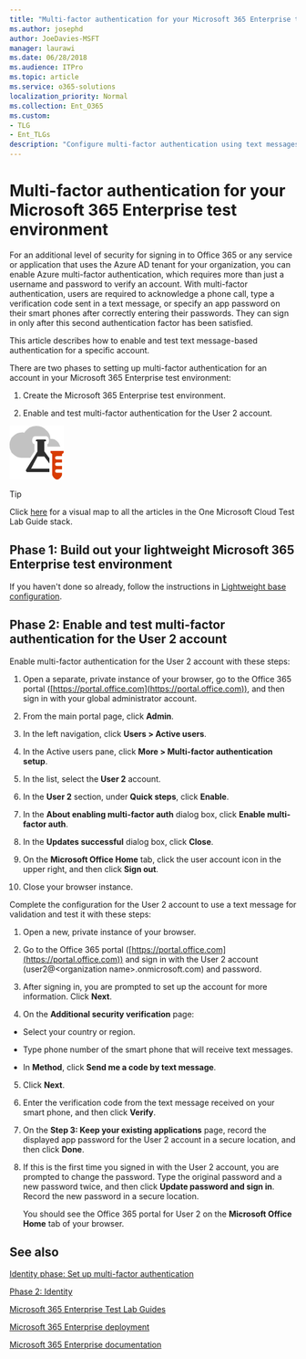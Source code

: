 ```yaml
---
title: "Multi-factor authentication for your Microsoft 365 Enterprise test environment"
ms.author: josephd
author: JoeDavies-MSFT
manager: laurawi
ms.date: 06/28/2018
ms.audience: ITPro
ms.topic: article
ms.service: o365-solutions
localization_priority: Normal
ms.collection: Ent_O365
ms.custom: 
- TLG
- Ent_TLGs
description: "Configure multi-factor authentication using text messages sent to a smart phone in your Microsoft 365 Enterprise test environment."
---
```


# Multi-factor authentication for your Microsoft 365 Enterprise test environment

For an additional level of security for signing in to Office 365 or any service or application that uses the Azure AD tenant for your organization, you can enable Azure multi-factor authentication, which requires more than just a username and password to verify an account. With multi-factor authentication, users are required to acknowledge a phone call, type a verification code sent in a text message, or specify an app password on their smart phones after correctly entering their passwords. They can sign in only after this second authentication factor has been satisfied. 
  
This article describes how to enable and test text message-based authentication for a specific account.
  
There are two phases to setting up multi-factor authentication for an account in your Microsoft 365 Enterprise test environment:
  
1. Create the Microsoft 365 Enterprise test environment.
    
2. Enable and test multi-factor authentication for the User 2 account.

![Test Lab Guides for the Microsoft cloud](media/m365-enterprise-test-lab-guides/cloud-tlg-icon.png) 
    
> [!TIP]
> Click [here](http://aka.ms/catlgstack) for a visual map to all the articles in the One Microsoft Cloud Test Lab Guide stack.
  
## Phase 1: Build out your lightweight Microsoft 365 Enterprise test environment

If you haven't done so already, follow the instructions in [Lightweight base configuration](lightweight-base-configuration-microsoft-365-enterprise.md).
  
## Phase 2: Enable and test multi-factor authentication for the User 2 account

Enable multi-factor authentication for the User 2 account with these steps:
  
1. Open a separate, private instance of your browser, go to the Office 365 portal ([https://portal.office.com](https://portal.office.com)), and then sign in with your global administrator account.
    
2. From the main portal page, click **Admin**.
    
3. In the left navigation, click **Users > Active users**.
    
4. In the Active users pane, click **More > Multi-factor authentication setup**.
    
5. In the list, select the **User 2** account.
    
6. In the **User 2** section, under **Quick steps**, click **Enable**.
    
7. In the **About enabling multi-factor auth** dialog box, click **Enable multi-factor auth**.
    
8. In the **Updates successful** dialog box, click **Close**.
    
9. On the **Microsoft Office Home** tab, click the user account icon in the upper right, and then click **Sign out**.
    
10. Close your browser instance.
   
Complete the configuration for the User 2 account to use a text message for validation and test it with these steps:
  
1. Open a new, private instance of your browser.
    
2. Go to the Office 365 portal ([https://portal.office.com](https://portal.office.com)) and sign in with the User 2 account (user2@\<organization name>.onmicrosoft.com) and password.
    
3. After signing in, you are prompted to set up the account for more information. Click **Next**.
    
4. On the **Additional security verification** page:
    
  - Select your country or region.
    
  - Type phone number of the smart phone that will receive text messages.
    
  - In **Method**, click **Send me a code by text message**.
    
5. Click **Next**.
    
6. Enter the verification code from the text message received on your smart phone, and then click **Verify**.
    
7. On the **Step 3: Keep your existing applications** page, record the displayed app password for the User 2 account in a secure location, and then click **Done**.
    
8. If this is the first time you signed in with the User 2 account, you are prompted to change the password. Type the original password and a new password twice, and then click **Update password and sign in**. Record the new password in a secure location.
    
    You should see the Office 365 portal for User 2 on the **Microsoft Office Home** tab of your browser.
    
## See also

[Identity phase: Set up multi-factor authentication](identity-multi-factor-authentication.md)

[Phase 2: Identity](identity-infrastructure.md)

[Microsoft 365 Enterprise Test Lab Guides](m365-enterprise-test-lab-guides.md)

[Microsoft 365 Enterprise deployment](deploy-microsoft-365-enterprise.md)

[Microsoft 365 Enterprise documentation](https://docs.microsoft.com/microsoft-365-enterprise/)
